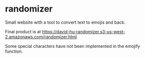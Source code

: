 # randomizer

Small website with a tool to convert text to emojis and back.

Final product is at https://david-hu-randomizer.s3-us-west-2.amazonaws.com/randomizer.html

Some special characters have not been implemented in the emojify function.
